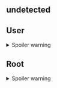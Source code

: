 undetected
---

## User

<details>
  <summary>Spoiler warning</summary>
  
1. enumerate to find the vulnerable library 

2. Gain foothold through RCE

3. find a binary you can run in your group 

4. `cat` it and hex decode it to get the hash

5. crack the hash and gain user flag
  
</details>

## Root

<details>
  <summary>Spoiler warning</summary>
  
1. enumerate to find a mail

2. find last modified apache2 module `/usr/lib/apache2/modules`

3. strings to find the hex command

5. reverse engineer the binary it to find the backdoor password
  
</details>
